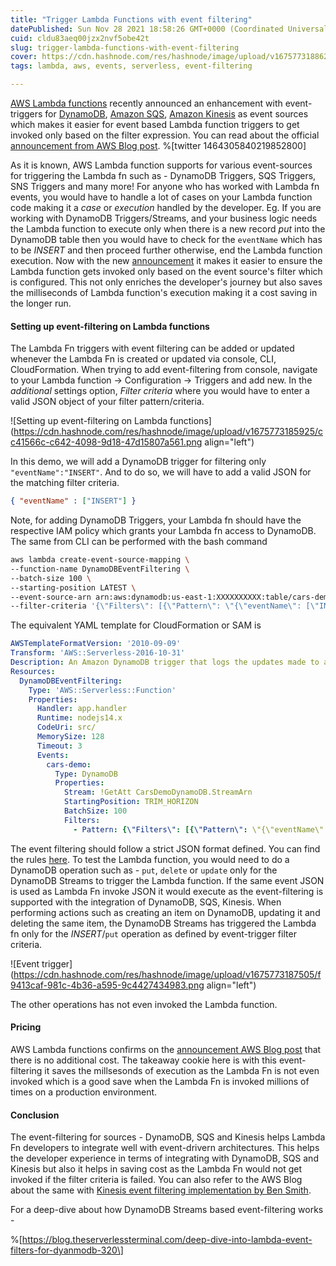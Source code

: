 ```yaml
---
title: "Trigger Lambda Functions with event filtering"
datePublished: Sun Nov 28 2021 18:58:26 GMT+0000 (Coordinated Universal Time)
cuid: cldu83aeq00jzx2nvf5obe42t
slug: trigger-lambda-functions-with-event-filtering
cover: https://cdn.hashnode.com/res/hashnode/image/upload/v1675773188627/22827616-bdf1-4378-ba35-9f6cca467d9a.jpeg
tags: lambda, aws, events, serverless, event-filtering

---
```


[AWS Lambda functions](https://aws.amazon.com/lambda/) recently announced an enhancement with event-triggers for [DynamoDB](https://aws.amazon.com/dynamodb/), [Amazon SQS](https://aws.amazon.com/sqs/), [Amazon Kinesis](https://aws.amazon.com/kinesis/) as event sources which makes it easier for event based Lambda function triggers to get invoked only based on the filter expression. You can read about the official [announcement from AWS Blog post](https://aws.amazon.com/about-aws/whats-new/2021/11/aws-lambda-event-filtering-amazon-sqs-dynamodb-kinesis-sources/). %\[twitter 1464305840219852800\]

As it is known, AWS Lambda function supports for various event-sources for triggering the Lambda fn such as - DynamoDB Triggers, SQS Triggers, SNS Triggers and many more! For anyone who has worked with Lambda fn events, you would have to handle a lot of cases on your Lambda function code making it a *case* or *execution* handled by the developer. Eg. If you are working with DynamoDB Triggers/Streams, and your business logic needs the Lambda function to execute only when there is a new record *put* into the DynamoDB table then you would have to check for the `eventName` which has to be *INSERT* and then proceed further otherwise, end the Lambda function execution. Now with the new [announcement](https://aws.amazon.com/about-aws/whats-new/2021/11/aws-lambda-event-filtering-amazon-sqs-dynamodb-kinesis-sources/) it makes it easier to ensure the Lambda function gets invoked only based on the event source's filter which is configured. This not only enriches the developer's journey but also saves the milliseconds of Lambda function's execution making it a cost saving in the longer run.

#### Setting up event-filtering on Lambda functions

The Lambda Fn triggers with event filtering can be added or updated whenever the Lambda Fn is created or updated via console, CLI, CloudFormation. When trying to add event-filtering from console, navigate to your Lambda function -&gt; Configuration -&gt; Triggers and add new. In the *additional* settings option, *Filter criteria* where you would have to enter a valid JSON object of your filter pattern/criteria.

![Setting up event-filtering on Lambda functions](https://cdn.hashnode.com/res/hashnode/image/upload/v1675773185925/cc41566c-c642-4098-9d18-47d15807a561.png align="left")

In this demo, we will add a DynamoDB trigger for filtering only `"eventName":"INSERT"`. And to do so, we will have to add a valid JSON for the matching filter criteria.

```JSON
{ "eventName" : ["INSERT"] }
```

Note, for adding DynamoDB Triggers, your Lambda fn should have the respective IAM policy which grants your Lambda fn access to DynamoDB. The same from CLI can be performed with the bash command

```bash
aws lambda create-event-source-mapping \
--function-name DynamoDBEventFiltering \
--batch-size 100 \
--starting-position LATEST \
--event-source-arn arn:aws:dynamodb:us-east-1:XXXXXXXXXX:table/cars-demo \
--filter-criteria '{\"Filters\": [{\"Pattern\": \"{\"eventName\": [\"INSERT\"]}}]}'
```

The equivalent YAML template for CloudFormation or SAM is

```YAML
AWSTemplateFormatVersion: '2010-09-09'
Transform: 'AWS::Serverless-2016-10-31'
Description: An Amazon DynamoDB trigger that logs the updates made to a table.
Resources:
  DynamoDBEventFiltering:
    Type: 'AWS::Serverless::Function'
    Properties:
      Handler: app.handler
      Runtime: nodejs14.x
      CodeUri: src/
      MemorySize: 128
      Timeout: 3
      Events:
        cars-demo:
          Type: DynamoDB
          Properties:
            Stream: !GetAtt CarsDemoDynamoDB.StreamArn
            StartingPosition: TRIM_HORIZON
            BatchSize: 100
            Filters: 
              - Pattern: {\"Filters\": [{\"Pattern\": \"{\"eventName\": [\"INSERT\"]}}]}
```

The event filtering should follow a strict JSON format defined. You can find the rules [here](https://docs.aws.amazon.com/lambda/latest/dg/invocation-eventfiltering.html). To test the Lambda function, you would need to do a DynamoDB operation such as - `put`, `delete` or `update` only for the DynamoDB Streams to trigger the Lambda function. If the same event JSON is used as Lambda Fn invoke JSON it would execute as the event-filtering is supported with the integration of DynamoDB, SQS, Kinesis. When performing actions such as creating an item on DynamoDB, updating it and deleting the same item, the DynamoDB Streams has triggered the Lambda fn only for the *INSERT*/`put` operation as defined by event-trigger filter criteria.

![Event trigger](https://cdn.hashnode.com/res/hashnode/image/upload/v1675773187505/f9413caf-981c-4b36-a595-9c4427434983.png align="left")

The other operations has not even invoked the Lambda function.

#### Pricing

AWS Lambda functions confirms on the [announcement AWS Blog post](https://aws.amazon.com/about-aws/whats-new/2021/11/aws-lambda-event-filtering-amazon-sqs-dynamodb-kinesis-sources/) that there is no additional cost. The takeaway cookie here is with this event-filtering it saves the millsesonds of execution as the Lambda Fn is not even invoked which is a good save when the Lambda Fn is invoked millions of times on a production environment.

#### Conclusion

The event-filtering for sources - DynamoDB, SQS and Kinesis helps Lambda Fn developers to integrate well with event-drivern architectures. This helps the developer experience in terms of integrating with DynamoDB, SQS and Kinesis but also it helps in saving cost as the Lambda Fn would not get invoked if the filter criteria is failed. You can also refer to the AWS Blog about the same with [Kinesis event filtering implementation by Ben Smith](https://aws.amazon.com/blogs/compute/filtering-event-sources-for-aws-lambda-functions/).

For a deep-dive about how DynamoDB Streams based event-filtering works -

%\[https://blog.theserverlessterminal.com/deep-dive-into-lambda-event-filters-for-dyanmodb-320\]